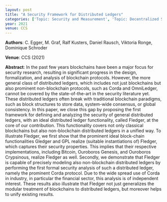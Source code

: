 ```yaml
---
layout: post
title: "A Security Framework for Distributed Ledgers"
categories: ['Topic: Security and Measurement', 'Topic: Decentralized Systems', '2021', 'Venue: CCS']
year: 2021
venue: CCS
---
```

**Authors**: C. Egger, M. Graf, Ralf Kusters, Daniel Rausch, Viktoria Ronge, Dominique Schroder

**Venue**: CCS (2021)

**Abstract**: In the past few years blockchains have been a major focus for security research, resulting in significant progress in the design, formalization, and analysis of blockchain protocols. However, the more general class of distributed ledgers, which includes not just blockchains but also prominent non-blockchain protocols, such as Corda and OmniLedger, cannot be covered by the state-of-the-art in the security literature yet. These distributed ledgers often break with traditional blockchain paradigms, such as block structures to store data, system-wide consensus, or global consistency. In this paper, we close this gap by proposing the first framework for defining and analyzing the security of general distributed ledgers, with an ideal distributed ledger functionality, called Fledger, at the core of our contribution. This functionality covers not only classical blockchains but also non-blockchain distributed ledgers in a unified way. To illustrate Fledger, we first show that the prominent ideal block-chain functionalities Gledger and GPL realize (suitable instantiations of) Fledger, which captures their security properties. This implies that their respective implementations, including Bitcoin, Ouroboros Genesis, and Ouroboros Crypsinous, realize Fledger as well. Secondly, we demonstrate that Fledger is capable of precisely modeling also non-blockchain distributed ledgers by performing the first formal security analysis of such a distributed ledger, namely the prominent Corda protocol. Due to the wide spread use of Corda in industry, in particular the financial sector, this analysis is of independent interest. These results also illustrate that Fledger not just generalizes the modular treatment of blockchains to distributed ledgers, but moreover helps to unify existing results.
